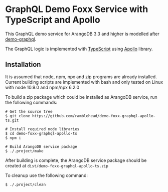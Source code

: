 # GraphQL Demo Foxx Service with TypeScript and Apollo

This GraphQL demo service for ArangoDB 3.3 and higher is modelled after [demo-graphql](https://github.com/arangodb-foxx/demo-graphql).

The GraphQL logic is implemented with [TypeScript](https://www.typescriptlang.org/) using [Apollo](https://www.apollographql.com/) library.

## Installation

It is assumed that node, npm, npx and zip programs are already installed. Current building scripts are implemented with bash and only tested on Linux with node 10.9.0 and npm/npx 6.2.0

To build a zip package which could be installed as ArangoDB service, run the following commands:

``` shell
# Get the source tree
$ git clone https://github.com/ramblehead/demo-foxx-graphql-apollo-ts.git

# Install required node libraries
$ cd demo-foxx-graphql-apollo-ts
$ npm i

# Build ArangoDB service package
$ ./.project/make
```

After building is complete, the ArangoDB service package should be created at ```dist/demo-foxx-graphql-apollo-ts.zip```

To cleanup use the following command:
``` shell
$ ./.project/clean
```

